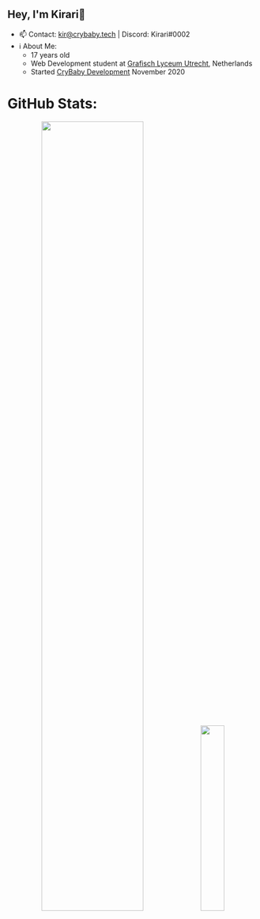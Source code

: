 ## Hey, I'm Kirari👋
- 📫 Contact: kir@crybaby.tech | Discord: Kirari#0002
-  ℹ About Me: 
   - 17 years old
   - Web Development student at [Grafisch Lyceum Utrecht](https://www.glu.nl/opleiding/mediadeveloper/), Netherlands
   - Started [CryBaby Development](https://crybaby.tech/) November 2020

# GitHub Stats:

<p align="center">
  <a><img width="64%" src="https://raw.githubusercontent.com/kir02/summary-cards/master/profile-summary-card-output/nord_dark/0-profile-details.svg"></a>
  <a><img width="31%" src="https://raw.githubusercontent.com/kir02/summary-cards/master/profile-summary-card-output/nord_dark/1-repos-per-language.svg"></a>
</p>
